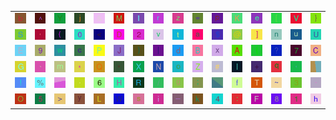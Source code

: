 <table>
<tr>
<td><img src="62.gif"></td>
<td><img src="5E.gif"></td>
<td><img src="59.gif"></td>
<td><img src="6A.gif"></td>
<td><img src="26.gif"></td>
<td><img src="4D.gif"></td>
<td><img src="49.gif"></td>
<td><img src="72.gif"></td>
<td><img src="7A.gif"></td>
<td><img src="3D.gif"></td>
<td><img src="70.gif"></td>
<td><img src="4B.gif"></td>
<td><img src="65.gif"></td>
<td><img src="5B.gif"></td>
<td><img src="56.gif"></td>
<td><img src="7D.gif"></td>
</tr>
<tr>
<td><img src="53.gif"></td>
<td><img src="27.gif"></td>
<td><img src="28.gif"></td>
<td><img src="30.gif"></td>
<td><img src="3C.gif"></td>
<td><img src="44.gif"></td>
<td><img src="32.gif"></td>
<td><img src="76.gif"></td>
<td><img src="74.gif"></td>
<td><img src="61.gif"></td>
<td><img src="24.gif"></td>
<td><img src="40.gif"></td>
<td><img src="5D.gif"></td>
<td><img src="6E.gif"></td>
<td><img src="75.gif"></td>
<td><img src="55.gif"></td>
</tr>
<tr>
<td><img src="45.gif"></td>
<td><img src="39.gif"></td>
<td><img src="77.gif"></td>
<td><img src="63.gif"></td>
<td><img src="50.gif"></td>
<td><img src="4A.gif"></td>
<td><img src="29.gif"></td>
<td><img src="7C.gif"></td>
<td><img src="64.gif"></td>
<td><img src="42.gif"></td>
<td><img src="78.gif"></td>
<td><img src="41.gif"></td>
<td><img src="7B.gif"></td>
<td><img src="3F.gif"></td>
<td><img src="37.gif"></td>
<td><img src="43.gif"></td>
</tr>
<tr>
<td><img src="47.gif"></td>
<td><img src="60.gif"></td>
<td><img src="6D.gif"></td>
<td><img src="2A.gif"></td>
<td><img src="51.gif"></td>
<td><img src="22.gif"></td>
<td><img src="58.gif"></td>
<td><img src="4E.gif"></td>
<td><img src="6F.gif"></td>
<td><img src="5A.gif"></td>
<td><img src="23.gif"></td>
<td><img src="6C.gif"></td>
<td><img src="2B.gif"></td>
<td><img src="71.gif"></td>
<td><img src="2C.gif"></td>
<td><img src="gr1.gif"></td>
</tr>
<tr>
<td><img src="21.gif"></td>
<td><img src="25.gif"></td>
<td><img src="gr3.gif"></td>
<td><img src="2E.gif"></td>
<td><img src="36.gif"></td>
<td><img src="48.gif"></td>
<td><img src="52.gif"></td>
<td><img src="2F.gif"></td>
<td><img src="67.gif"></td>
<td><img src="3B.gif"></td>
<td><img src="gr2.gif"></td>
<td><img src="66.gif"></td>
<td><img src="54.gif"></td>
<td><img src="7E.gif"></td>
<td><img src="33.gif"></td>
<td><img src="2D.gif"></td>
</tr>
<tr>
<td><img src="4F.gif"></td>
<td><img src="35.gif"></td>
<td><img src="3E.gif"></td>
<td><img src="79.gif"></td>
<td><img src="4C.gif"></td>
<td><img src="57.gif"></td>
<td><img src="73.gif"></td>
<td><img src="69.gif"></td>
<td><img src="5F.gif"></td>
<td><img src="6B.gif"></td>
<td><img src="34.gif"></td>
<td><img src="3A.gif"></td>
<td><img src="46.gif"></td>
<td><img src="38.gif"></td>
<td><img src="31.gif"></td>
<td><img src="68.gif"></td>
</tr>
</table>
